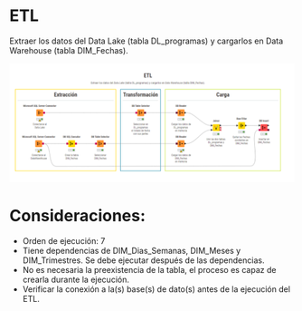 # ETL
Extraer los datos del Data Lake (tabla DL_programas) y cargarlos en Data Warehouse (tabla DIM_Fechas).

![Screenshot of a comment on a GitHub issue showing an image, added in the Markdown, of an Octocat smiling and raising a tentacle.](etl_dim_fechas.png)

# Consideraciones:
- Orden de ejecución: 7
- Tiene dependencias de DIM_Dias_Semanas, DIM_Meses y DIM_Trimestres. Se debe ejecutar después de las dependencias.
- No es necesaria la preexistencia de la tabla, el proceso es capaz de crearla durante la ejecución.
- Verificar la conexión a la(s) base(s) de dato(s) antes de la ejecución del ETL.

